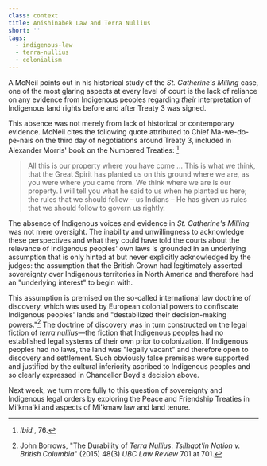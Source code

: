 ```yaml
---
class: context
title: Anishinabek Law and Terra Nullius
short: ''
tags:
  - indigenous-law
  - terra-nullius
  - colonialism
---
```


A McNeil points out in his historical study of the *St. Catherine's Milling* case, one of the most glaring aspects at every level of court is the lack of reliance on any evidence from Indigenous peoples regarding *their* interpretation of Indigenous land rights before and after Treaty 3 was signed. 

This absence was not merely from lack of historical or contemporary evidence. McNeil cites the following quote attributed to Chief Ma-we-do-pe-nais on the third day of negotiations around Treaty 3, included in Alexander Morris' book on the Numbered Treaties: [^mcneil2019c]

> All this is our property where you have come ... This is what we think, that the Great Spirit has planted us on this ground where we are, as you were where you came from. We think where we are is our property. I will tell you what he said to us when he planted us here; the rules that we should follow – us Indians – He has given us rules that we should follow to govern us rightly.

The absence of Indigenous voices and evidence in *St. Catherine's Milling* was not mere oversight. The inability and unwillingness to acknowledge these perspectives and what they could have told the courts about the relevance of Indigenous peoples' own laws is grounded in an underlying assumption that is only hinted at but never explicitly acknowledged by the judges: the assumption that the British Crown had legitimately asserted sovereignty over Indigenous territories in North America and therefore had an "underlying interest" to begin with. 

This assumption is premised on the so-called international law doctrine of discovery, which was used by European colonial powers to confiscate Indigenous peoples' lands and "destabilized their decision-making powers."[^borrows215] The doctrine of discovery was in turn constructed on the legal fiction of *terra nullius*—the fiction that Indigenous peoples had no established legal systems of their own prior to colonization. If Indigenous peoples had no laws, the land was "legally vacant" and therefore open to discovery and settlement. Such obviously false premises were supported and justified by the cultural inferiority ascribed to Indigenous peoples and so clearly expressed in Chancellor Boyd's decision above.

Next week, we turn more fully to this question of sovereignty and Indigenous legal orders by exploring the Peace and Friendship Treaties in Mi'kma'ki and aspects of Mi'kmaw law and land tenure. 

[^mcneil2019c]: *Ibid.*, 76.

[^borrows215]: John Borrows, "The Durability of *Terra Nullius*: *Tsilhqot'in Nation v. British Columbia*" (2015) 48(3) *UBC Law Review* 701 at 701.